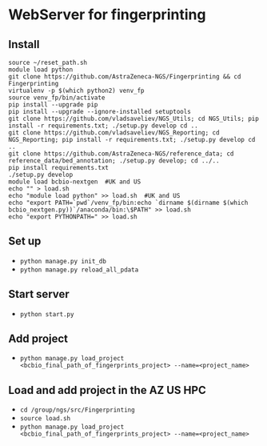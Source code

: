 # WebServer for fingerprinting
## Install
```
source ~/reset_path.sh
module load python
git clone https://github.com/AstraZeneca-NGS/Fingerprinting && cd Fingerprinting
virtualenv -p $(which python2) venv_fp
source venv_fp/bin/activate
pip install --upgrade pip
pip install --upgrade --ignore-installed setuptools
git clone https://github.com/vladsaveliev/NGS_Utils; cd NGS_Utils; pip install -r requirements.txt; ./setup.py develop cd ..
git clone https://github.com/vladsaveliev/NGS_Reporting; cd NGS_Reporting; pip install -r requirements.txt; ./setup.py develop cd ..
git clone https://github.com/AstraZeneca-NGS/reference_data; cd reference_data/bed_annotation; ./setup.py develop; cd ../..
pip install requirements.txt
./setup.py develop
module load bcbio-nextgen  #UK and US
echo "" > load.sh
echo "module load python" >> load.sh  #UK and US
echo "export PATH=`pwd`/venv_fp/bin:echo `dirname $(dirname $(which bcbio_nextgen.py))`/anaconda/bin:\$PATH" >> load.sh
echo "export PYTHONPATH=" >> load.sh
```

## Set up
- `python manage.py init_db`
- `python manage.py reload_all_pdata`

## Start server
- `python start.py`

## Add project
- `python manage.py load_project <bcbio_final_path_of_fingerprints_project> --name=<project_name>`

## Load and add project in the AZ US HPC
- `cd /group/ngs/src/Fingerprinting`
- `source load.sh`
- `python manage.py load_project <bcbio_final_path_of_fingerprints_project> --name=<project_name>`
